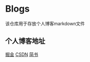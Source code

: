 # Blogs
该仓库用于存放个人博客markdown文件

## 个人博客地址
 [掘金](https://juejin.im/user/3245414056734590/posts)
 [CSDN](https://blog.csdn.net/ShadowOfMaster)
 [简书](https://www.jianshu.com/u/eb3b6d308aad)

